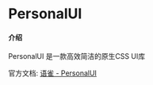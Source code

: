 # PersonalUI

#### 介绍
PersonalUI 是一款高效简洁的原生CSS UI库

官方文档: [语雀 - PersonalUI](https://www.yuque.com/rapid/personal_ui)